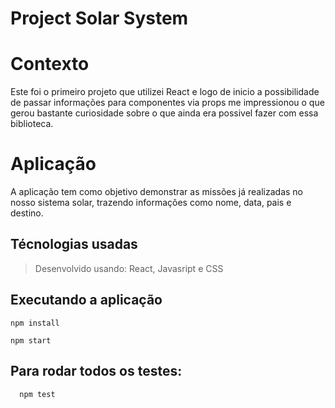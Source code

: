 # Project Solar System

# Contexto
Este foi o primeiro projeto que utilizei React e logo de inicio a possibilidade de passar informações para componentes via props me impressionou o que gerou bastante curiosidade sobre o que ainda era possivel fazer com essa biblioteca.

# Aplicação
A aplicação tem como objetivo demonstrar as missões já realizadas no nosso sistema solar, trazendo informações como nome, data, pais e destino.

## Técnologias usadas

> Desenvolvido usando: React, Javasript e CSS

## Executando a aplicação

  ```
  npm install
  ```
  ```
  npm start
  ```

## Para rodar todos os testes:

  ```
    npm test
  ```

